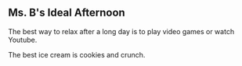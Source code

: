 ## Ms. B's Ideal Afternoon

The best way to relax after a long day is to play video games or watch Youtube.

The best ice cream is cookies and crunch.